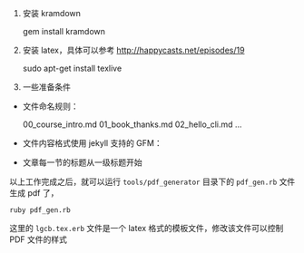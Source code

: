 1. 安装 kramdown


    gem install kramdown
    
    
2. 安装 latex，具体可以参考 http://happycasts.net/episodes/19


    sudo apt-get install texlive


3. 一些准备条件


* 文件命名规则：


    00_course_intro.md
    01_book_thanks.md
    02_hello_cli.md
    ...

* 文件内容格式使用 jekyll 支持的 GFM：

* 文章每一节的标题从一级标题开始


以上工作完成之后，就可以运行 `tools/pdf_generator` 目录下的 `pdf_gen.rb` 文件生成 pdf 了，

```
ruby pdf_gen.rb
```
这里的 `lgcb.tex.erb` 文件是一个 latex 格式的模板文件，修改该文件可以控制 PDF 文件的样式
